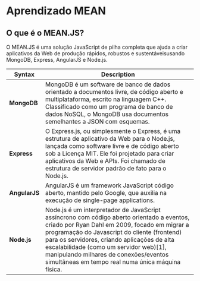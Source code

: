 # Aprendizado MEAN

## O que é o MEAN.JS?

O MEAN.JS é uma solução JavaScript de pilha completa que ajuda a criar aplicativos da Web de produção rápidos, robustos e sustentáveis ​​usando MongoDB, Express, AngularJS e Node.js.


| Syntax      | Description |
| ----------- | ----------- |
| **MongoDB**       | MongoDB é um software de banco de dados orientado a documentos livre, de código aberto e multiplataforma, escrito na linguagem C++. Classificado como um programa de banco de dados NoSQL, o MongoDB usa documentos semelhantes a JSON com esquemas.       |
| **Express**       | O Express.js, ou simplesmente o Express, é uma estrutura de aplicativo da Web para o Node.js, lançada como software livre e de código aberto sob a Licença MIT. Ele foi projetado para criar aplicativos da Web e APIs. Foi chamado de estrutura de servidor padrão de fato para o Node.js.        |
| **AngularJS**     | AngularJS é um framework JavaScript código aberto, mantido pelo Google, que auxilia na execução de single-page applications.        |
| **Node.js**       | Node.js é um interpretador de JavaScript assíncrono com código aberto orientado a eventos, criado por Ryan Dahl em 2009, focado em migrar a programação do Javascript do cliente (frontend) para os servidores, criando aplicações de alta escalabilidade (como um servidor web)[1], manipulando milhares de conexões/eventos simultâneas em tempo real numa única máquina física.        |
